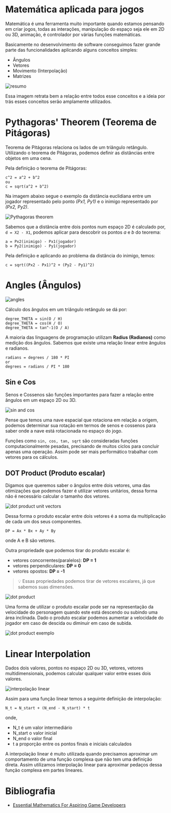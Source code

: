 # Matemática aplicada para jogos

Matemática é uma ferramenta muito importante quando estamos pensando em criar jogos, todas as interações, manipulação do espaço seja ele em 2D ou 3D, animação, é controlador por várias funções matemáticas.

Basicamente no desenvolvimento de software conseguimos fazer grande parte das funcionalidades aplicando alguns conceitos simples:
 - Ângulos
 - Vetores
 - Movimento (Interpolação)
 - Matrizes

![resumo](images/math-subjects.PNG)

Essa imagem retrata bem a relação entre todos esse conceitos e a ideia por trás esses conceitos serão amplamente utilizados.

# Pythagoras' Theorem (Teorema de Pitágoras)

Teorema de Pitágoras relaciona os lados de um triângulo retângulo. Utilizando o teorema de Pitágoras, podemos definir as distâncias entre objetos em uma cena.

Pela definição o teorema de Pitágoras:

```
c^2 = a^2 + b^2
ou
c = sqrt(a^2 + b^2)
```

Na imagem abaixo segue o exemplo da distância euclidiana entre um jogador representado pelo ponto *(Px1, Py1)* e o inimigo representado por *(Px2, Py2)*.

![Pythagoras theorem](images/pythagoras-theorem.PNG)

Sabemos que a distância entre dois pontos num espaço 2D é calculado por, `d = X2 - X1`, podemos aplicar para descobrir os pontos *a* e *b* do teorema:

```
a = Px2(inimigo) - Px1(jogador)
b = Py2(inimigo) - Py1(jogador)
```

Pela definição e aplicando ao problema da distância do inimigo, temos:

```
c = sqrt((Px2 - Px1)^2 + (Py2 - Py1)^2)
```

# Angles (Ângulos)

![angles](images/angles.png)

Cálculo dos ângulos em um triângulo retângulo se dá por:

```
degree_THETA = sin(O / H)
degree_THETA = cos(H / O)
degree_THETA = tan^-1(O / A)
```

A maioria das linguagens de programação utilizam **Radius (Radianos)** como medição dos ângulos. Sabemos que existe uma relação linear entre ângulos e radianos.

```
radians = degrees / 180 * PI
or
degrees = radians / PI * 180
```

## Sin e Cos

Senos e Cossenos são funções importantes para fazer a relação entre ângulos em um espaço 2D ou 3D.

![sin and cos](images/sin-cos.PNG)

Pense que temos uma nave espacial que rotaciona em relação a origem, podemos determinar sua rotação em termos de senos e cossenos para saber onde a nave está rotacionada no espaço do jogo.

Funções como `sin, cos, tan, sqrt` são consideradas funções computacionalmente pesadas, precisando de muitos ciclos para concluir apenas uma operação. Assim pode ser mais performático trabalhar com vetores para os cálculos.

## DOT Product (Produto escalar)

Digamos que queremos saber o ângulos entre dois vetores, uma das otimizações que podemos fazer é utilizar vetores unitários, dessa forma não é necessário calcular o tamanho dos vetores.

![dot product unit vectors](images/dot-product-unit-vectors.PNG)

Dessa forma o produto escalar entre dois vetores é a soma da multiplicação de cada um dos seus componentes.

```
DP = Ax * Bx + Ay * By
```

onde A e B são vetores.

Outra propriedade que podemos tirar do produto escalar é:

- vetores concorrentes(paralelos): **DP = 1**
- vetores perpendiculares: **DP = 0**
- vetores opostos: **DP = -1**

> 💡 Essas propriedades podemos tirar de vetores escalares, já que sabemos suas dimensões.

![dot product](images/dot-product.PNG)

Uma forma de utilizar o produto escalar pode ser na representação da velocidade do personagem quando este está descendo ou subindo uma área inclinada. Dado o produto escalar podemos aumentar a velocidade do jogador em caso de descida ou diminuir em caso de subida.

![dot product exemplo](images/dot-product-example.PNG)

# Linear Interpolation

Dados dois valores, pontos no espaço 2D ou 3D, vetores, vetores multidimensionais, podemos calcular qualquer valor entre esses dois valores.

![interpolação linear](images/linear-interpolation.PNG)

Assim para uma função linear temos a seguinte definição de interpolação:

```
N_t = N_start + (N_end - N_start) * t
```
onde,
 - N_t é um valor intermediário
 - N_start o valor inicial
 - N_end o valor final
 - t a proporção entre os pontos finais e iniciais calculados

A interpolação linear é muito utilizada quando precisamos aproximar um comportamento de uma função complexa que não tem uma definição direta. Assim utilizamos interpolação linear para aproximar pedaços dessa função complexa em partes lineares.

# Bibliografia

- [Essential Mathematics For Aspiring Game Developers](https://www.youtube.com/watch?v=DPfxjQ6sqrc&list=PLK9v9ebk627fEHJOVLR0xku-iYenE8m8X&index=11)
